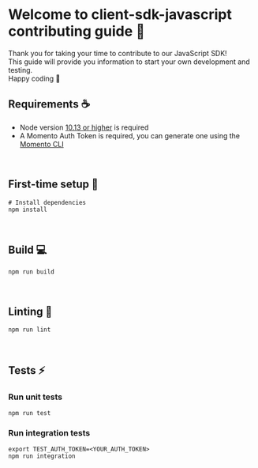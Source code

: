 # Welcome to client-sdk-javascript contributing guide :wave:

Thank you for taking your time to contribute to our JavaScript SDK!
<br/>
This guide will provide you information to start your own development and testing.
<br/>
Happy coding :dancer:
<br/>

## Requirements :coffee:

- Node version [10.13 or higher](https://nodejs.org/en/download/) is required
- A Momento Auth Token is required, you can generate one using the [Momento CLI](https://github.com/momentohq/momento-cli)

<br/>

## First-time setup :wrench:

```
# Install dependencies
npm install
```

<br />

## Build :computer:

```
npm run build
```

<br/>

## Linting :flashlight:

```
npm run lint
```

<br/>

## Tests :zap:

### Run unit tests

```
npm run test
```

### Run integration tests

```
export TEST_AUTH_TOKEN=<YOUR_AUTH_TOKEN>
npm run integration
```
